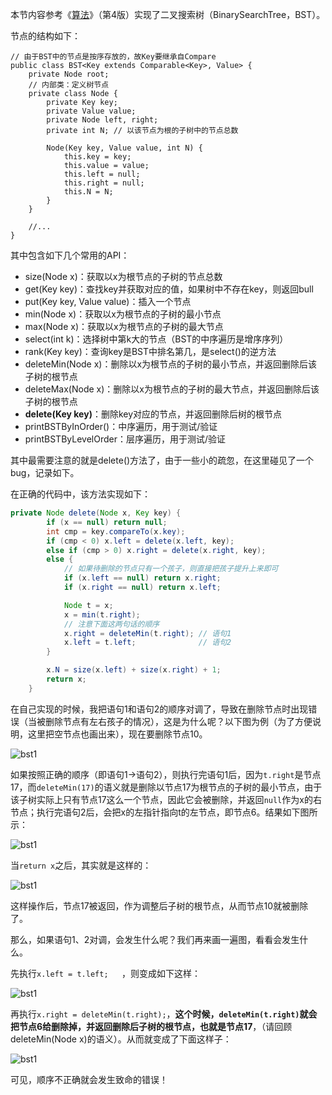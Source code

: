 本节内容参考《[算法](https://book.douban.com/subject/19952400/)》（第4版）实现了二叉搜索树（BinarySearchTree，BST）。

节点的结构如下：

```
// 由于BST中的节点是按序存放的，故Key要继承自Compare
public class BST<Key extends Comparable<Key>, Value> {
    private Node root;
    // 内部类：定义树节点
    private class Node {
        private Key key;
        private Value value;
        private Node left, right;
        private int N; // 以该节点为根的子树中的节点总数

        Node(Key key, Value value, int N) {
            this.key = key;
            this.value = value;
            this.left = null;
            this.right = null;
            this.N = N;
        }
    }
    
	//...
}
```

其中包含如下几个常用的API：

* size(Node x)：获取以x为根节点的子树的节点总数
* get(Key key)：查找key并获取对应的值，如果树中不存在key，则返回bull
* put(Key key, Value value)：插入一个节点
* min(Node x)：获取以x为根节点的子树的最小节点
* max(Node x)：获取以x为根节点的子树的最大节点
* select(int k)：选择树中第k大的节点（BST的中序遍历是增序序列）
* rank(Key key)：查询key是BST中排名第几，是select()的逆方法
* deleteMin(Node x)：删除以x为根节点的子树的最小节点，并返回删除后该子树的根节点
* deleteMax(Node x)：删除以x为根节点的子树的最大节点，并返回删除后该子树的根节点
* **delete(Key key)**：删除key对应的节点，并返回删除后树的根节点
* printBSTByInOrder()：中序遍历，用于测试/验证
* printBSTByLevelOrder：层序遍历，用于测试/验证

其中最需要注意的就是delete()方法了，由于一些小的疏忽，在这里碰见了一个bug，记录如下。

在正确的代码中，该方法实现如下：

```java
private Node delete(Node x, Key key) {
        if (x == null) return null;
        int cmp = key.compareTo(x.key);
        if (cmp < 0) x.left = delete(x.left, key);
        else if (cmp > 0) x.right = delete(x.right, key);
        else {
            // 如果待删除的节点只有一个孩子，则直接把孩子提升上来即可
            if (x.left == null) return x.right;
            if (x.right == null) return x.left;

            Node t = x; 
            x = min(t.right); 
            // 注意下面这两句话的顺序
            x.right = deleteMin(t.right); // 语句1
            x.left = t.left;              // 语句2
        }

        x.N = size(x.left) + size(x.right) + 1;
        return x;
    }
```

在自己实现的时候，我把语句1和语句2的顺序对调了，导致在删除节点时出现错误（当被删除节点有左右孩子的情况），这是为什么呢？以下图为例（为了方便说明，这里把空节点也画出来），现在要删除节点10。

![bst1](D:\soft\others\YouDaoNoteImg\bst1.png)

如果按照正确的顺序（即语句1->语句2），则执行完语句1后，因为`t.right`是节点17，而`deleteMin(17)`的语义就是删除以节点17为根节点的子树的最小节点，由于该子树实际上只有节点17这么一个节点，因此它会被删除，并返回`null`作为x的右节点；执行完语句2后，会把x的左指针指向t的左节点，即节点6。结果如下图所示：

![bst1](D:\soft\others\YouDaoNoteImg\bst2.png)

当`return x`之后，其实就是这样的：

![bst1](D:\soft\others\YouDaoNoteImg\bst3.png)

这样操作后，节点17被返回，作为调整后子树的根节点，从而节点10就被删除了。

那么，如果语句1、2对调，会发生什么呢？我们再来画一遍图，看看会发生什么。

先执行`x.left = t.left;   `，则变成如下这样：

![bst1](D:\soft\others\YouDaoNoteImg\bst4.png)

再执行`x.right = deleteMin(t.right);`，**这个时候，`deleteMin(t.right)`就会把节点6给删除掉，并返回删除后子树的根节点，也就是节点17**，（请回顾deleteMin(Node x)的语义）。从而就变成了下面这样子：

![bst1](D:\soft\others\YouDaoNoteImg\bst5.png)

可见，顺序不正确就会发生致命的错误！





